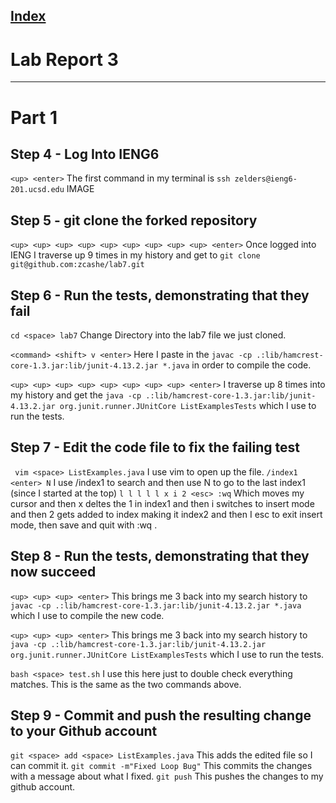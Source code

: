 
[Index](https://zcashe.github.io/cse15l-lab-reports/index.html)
---
# Lab Report 3 
---
# Part 1 

## Step 4 - Log Into IENG6
``` <up> <enter> ``` The first command in my terminal is ```ssh zelders@ieng6-201.ucsd.edu```
IMAGE

## Step 5 - git clone the forked repository
``` <up> <up> <up> <up> <up> <up> <up> <up> <up> <enter> ``` Once logged into IENG I traverse up 9 times in my history and get to 
```git clone git@github.com:zcashe/lab7.git```

## Step 6 - Run the tests, demonstrating that they fail
``` cd <space> lab7 ``` Change Directory into the lab7 file we just cloned.

``` <command> <shift> v <enter> ``` Here I paste in the ``` javac -cp .:lib/hamcrest-core-1.3.jar:lib/junit-4.13.2.jar *.java ``` in order to 
compile the code.

``` <up> <up> <up> <up> <up> <up> <up> <up> <enter> ``` I traverse up 8 times into my history and get the 
``` java -cp .:lib/hamcrest-core-1.3.jar:lib/junit-4.13.2.jar org.junit.runner.JUnitCore ListExamplesTests ```
which I use to run the tests.

## Step 7 - Edit the code file to fix the failing test
``` vim <space> ListExamples.java``` I use vim to open up the file.
``` /index1 <enter> N ``` I use /index1 to search and then use N to go to the last index1 (since I started at the top)
``` l l l l l x i 2 <esc> :wq ``` Which moves my cursor and then x deltes the 1 in index1 and then i switches
to insert mode and then 2 gets added to index making it index2 and then I esc to exit insert mode, then save and quit with :wq .


## Step 8 - Run the tests, demonstrating that they now succeed
``` <up> <up> <up> <enter> ``` This brings me 3 back into my search history to ``` javac -cp .:lib/hamcrest-core-1.3.jar:lib/junit-4.13.2.jar *.java ``` which I use to compile the new code.

``` <up> <up> <up> <enter> ``` This brings me 3 back into my search history to ``` java -cp .:lib/hamcrest-core-1.3.jar:lib/junit-4.13.2.jar org.junit.runner.JUnitCore ListExamplesTests ``` which I use to run the tests.


``` bash <space> test.sh ``` I use this here just to double check everything matches. This is the same as the two commands above.




## Step 9 - Commit and push the resulting change to your Github account

``` git <space> add <space> ListExamples.java ``` This adds the edited file so I can commit it.
``` git commit -m"Fixed Loop Bug" ``` This commits the changes with a message about what I fixed.
``` git push ``` This pushes the changes to my github account.
